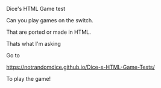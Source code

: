 Dice's HTML Game test

Can you play games on the switch.

That are ported or made in HTML.

Thats what I'm asking


Go to

https://notrandomdice.github.io/Dice-s-HTML-Game-Tests/<GAMENAMEHERE>
  
To play the game!
